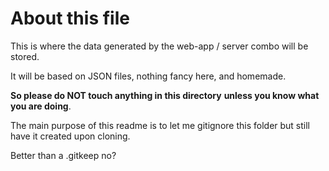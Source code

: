 # About this file

This is where the data generated by the
web-app / server combo will be stored.

It will be based on JSON files,
nothing fancy here, and homemade.

**So please do NOT touch anything in this directory**
**unless you know what you are doing**.

The main purpose of this readme is to let me
gitignore this folder
but still have it created upon cloning.

Better than a .gitkeep no?